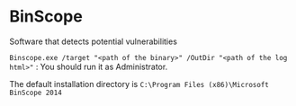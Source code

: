 # BinScope #


Software that detects potential vulnerabilities

`Binscope.exe /target "<path of the binary>" /OutDir "<path of the log html>"` : You should run it as Administrator.

The default installation directory is `C:\Program Files (x86)\Microsoft BinScope 2014`


